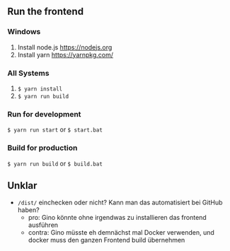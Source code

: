 ## Run the frontend

### Windows

1. Install node.js https://nodejs.org
2. Install yarn https://yarnpkg.com/

### All Systems

1. `$ yarn install`
2. `$ yarn run build`

### Run for development

`$ yarn run start`
or
`$ start.bat`

### Build for production

`$ yarn run build`
or
`$ build.bat`

## Unklar

- `/dist/` einchecken oder nicht? Kann man das automatisiert bei GitHub haben?
  - pro: Gino könnte ohne irgendwas zu installieren das frontend ausführen
  - contra: Gino müsste eh demnächst mal Docker verwenden, und docker muss den ganzen Frontend build übernehmen
